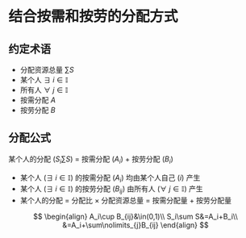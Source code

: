 # 结合按需和按劳的分配方式

## 约定术语
- 分配资源总量 $\sum S$
- 某个人 $\exists\  i\in \mathbb{I}$
- 所有人 $\forall\  j\in \mathbb{I}$
- 按需分配 $A$
- 按劳分配 $B$

## 分配公式

某个人的分配 $\left(S_i\sum S\right)$ $=$ 按需分配 $\left(A_i\right)$ $+$ 按劳分配 $\left(B_i\right)$
- 某个人 $\left(\exists\  i\in \mathbb{I}\right)$ 的按需分配 $\left(A_{i}\right)$ 均由某个人自己 $\left(i\right)$ 产生
- 某个人 $\left(\exists\  i\in \mathbb{I}\right)$ 的按劳分配 $\left(B_{ij}\right)$ 由所有人 $\left(\forall\  j\in \mathbb{I}\right)$ 产生
- 某个人的分配 $=$ 分配比 $\times$ 分配资源总量 $=$ 按需分配量 $+$ 按劳分配量

$$
\begin{align}
A_i\cup B_{ij}&\in(0,1)\\
S_i\sum S&=A_i+B_i\\
&=A_i+\sum\nolimits_{j}B_{ij}
\end{align}
$$